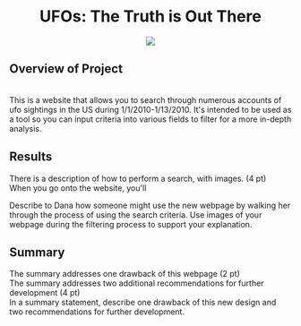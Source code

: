 <h1 align = "Center"> UFOs: The Truth is Out There </h1>

<p align = "center">
<img src = "https://cdn.dnaindia.com/sites/default/files/styles/full/public/2017/04/22/568037-x-files-2016-crop.jpg">
</p>
 
<h2>Overview of Project</h2><br>
This is a website that allows you to search through numerous accounts of ufo sightings in the US during 1/1/2010-1/13/2010. It's intended to be used as a tool so you can input criteria into various fields to filter for a more in-depth analysis. 
<br>

<h2>Results</h2>
There is a description of how to perform a search, with images. (4 pt)<br>
When you go onto the website, you'll 


Describe to Dana how someone might use the new webpage by walking her through the process of using the search criteria. Use images of your webpage during the filtering process to support your explanation.

<h2>Summary</h2>
The summary addresses one drawback of this webpage (2 pt)<br>
The summary addresses two additional recommendations for further development (4 pt)<br>
In a summary statement, describe one drawback of this new design and two recommendations for further development.

